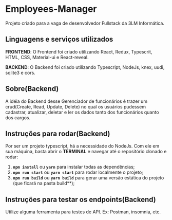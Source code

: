 # Employees-Manager
Projeto criado para a vaga de desenvolvedor Fullstack da 3LM Informática.

## Linguagens e serviços utilizados	
**FRONTEND**: O Frontend foi criado utilizando React, Redux, Typescrit, HTML, CSS, Material-ui e React-reveal.

**BACKEND**: O Backend foi criado utilizando Typescript, NodeJs, knex, uudi, sqlite3 e cors.	

## Sobre(Backend)	
A idéia do Backend desse Gerenciador de funcionários é trazer um crud(Create, Read, Update, Delete) no qual os usuários pudessem cadastrar, atualizar, deletar e ler os dados tanto dos funcionários quanto dos cargos.	

## Instruções para rodar(Backend)	
Por ser um projeto typescript, há a necessidade do NodeJs. Com ele em sua máquina, basta abrir o **TERMINAL** e navegar até o repositório clonado e rodar:	
1. **`npm install`** ou **`yarn`** para instalar todas as dependências;	
2. **`npm run start`** ou **`yarn start`** para rodar localmente o projeto;	
3. **`npm run build`** ou **`yarn build`** para gerar uma versão estática do projeto (que ficará na pasta build**);	

## Instruções para testar os endpoints(Backend)	
Utilize alguma ferramenta para testes de API. Ex: Postman, insomnia, etc.
